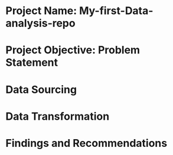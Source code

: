 # Project Name: My-first-Data-analysis-repo
# Project Objective: Problem Statement
# Data Sourcing
# Data Transformation
# Findings and Recommendations
